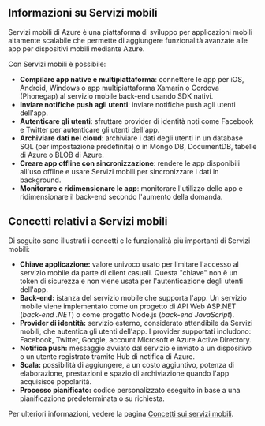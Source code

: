 ## <a name="what-is"></a>Informazioni su Servizi mobili

Servizi mobili di Azure è una piattaforma di sviluppo per applicazioni mobili altamente scalabile che permette di aggiungere funzionalità avanzate alle app per dispositivi mobili mediante Azure.

Con Servizi mobili è possibile:

+ **Compilare app native e multipiattaforma**: connettere le app per iOS, Android, Windows o app multipiattaforma Xamarin o Cordova (Phonegap) al servizio mobile back-end usando SDK nativi.  
+ **Inviare notifiche push agli utenti**: inviare notifiche push agli utenti dell'app.
+ **Autenticare gli utenti**: sfruttare provider di identità noti come Facebook e Twitter per autenticare gli utenti dell'app.
+ **Archiviare dati nel cloud**: archiviare i dati degli utenti in un database SQL (per impostazione predefinita) o in Mongo DB, DocumentDB, tabelle di Azure o BLOB di Azure. 
+ **Creare app offline con sincronizzazione**: rendere le app disponibili all'uso offline e usare Servizi mobili per sincronizzare i dati in background.
+ **Monitorare e ridimensionare le app**: monitorare l'utilizzo delle app e ridimensionare il back-end secondo l'aumento della domanda. 

## <a name="concepts"> </a>Concetti relativi a Servizi mobili

Di seguito sono illustrati i concetti e le funzionalità più importanti di Servizi mobili:

+ **Chiave applicazione:** valore univoco usato per limitare l'accesso al servizio mobile da parte di client casuali. Questa "chiave" non è un token di sicurezza e non viene usata per l'autenticazione degli utenti dell'app.    
+ **Back-end:** istanza del servizio mobile che supporta l'app. Un servizio mobile viene implementato come un progetto di API Web ASP.NET (*back-end .NET*) o come progetto Node.js (*back-end JavaScript*).
+ **Provider di identità:** servizio esterno, considerato attendibile da Servizi mobili, che autentica gli utenti dell'app. I provider supportati includono: Facebook, Twitter, Google, account Microsoft e Azure Active Directory. 
+ **Notifica push:** messaggio avviato dal servizio e inviato a un dispositivo o un utente registrato tramite Hub di notifica di Azure.
+ **Scala:** possibilità di aggiungere, a un costo aggiuntivo, potenza di elaborazione, prestazioni e spazio di archiviazione quando l'app acquisisce popolarità.
+ **Processo pianificato:** codice personalizzato eseguito in base a una pianificazione predeterminata o su richiesta.

Per ulteriori informazioni, vedere la pagina [Concetti sui servizi mobili](mobile-services-concepts-links.md).

<!---HONumber=Nov15_HO2-->